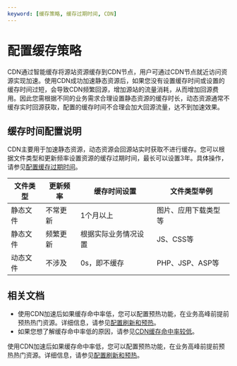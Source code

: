 ```yaml
---
keyword: [缓存策略, 缓存过期时间, CDN]
---
```


# 配置缓存策略

CDN通过智能缓存将源站资源缓存到CDN节点，用户可通过CDN节点就近访问资源实现加速。使用CDN成功加速静态资源后，如果您没有设置缓存时间或设置的缓存时间过短，会导致CDN频繁回源，增加源站的流量消耗，从而增加回源费用。因此您需根据不同的业务需求合理设置静态资源的缓存时长，动态资源通常不缓存实时回源获取，配置的缓存时间不合理会加大回源流量，达不到加速效果。

## 缓存时间配置说明

CDN主要用于加速静态资源，动态资源会回源站实时获取不进行缓存。您可以根据文件类型和更新频率设置资源的缓存过期时间，最长可以设置3年。具体操作，请参见[配置缓存过期时间](/intl.zh-CN/域名管理/缓存配置/配置缓存过期时间.md)。

|文件类型|更新频率|缓存时间设置|文件类型举例|
|----|----|------|------|
|静态文件|不常更新|1个月以上|图片、应用下载类型等|
|静态文件|频繁更新|根据实际业务情况设置|JS、CSS等|
|动态文件|不涉及|0s，即不缓存|PHP、JSP、ASP等|

## 相关文档

-   使用CDN加速后如果缓存命中率低，您可以配置预热功能，在业务高峰前提前预热热门资源。详细信息，请参见[配置刷新和预热](/intl.zh-CN/服务管理/刷新预热/配置刷新和预热.md)。
-   如果您想了解缓存命中率低的原因，请参见[CDN缓存命中率较低](https://help.aliyun.com/knowledge_detail/63874.html)。

使用CDN加速后如果缓存命中率低，您可以配置预热功能，在业务高峰前提前预热热门资源。详细信息，请参见[配置刷新和预热](/intl.zh-CN/服务管理/刷新预热/配置刷新和预热.md)。

